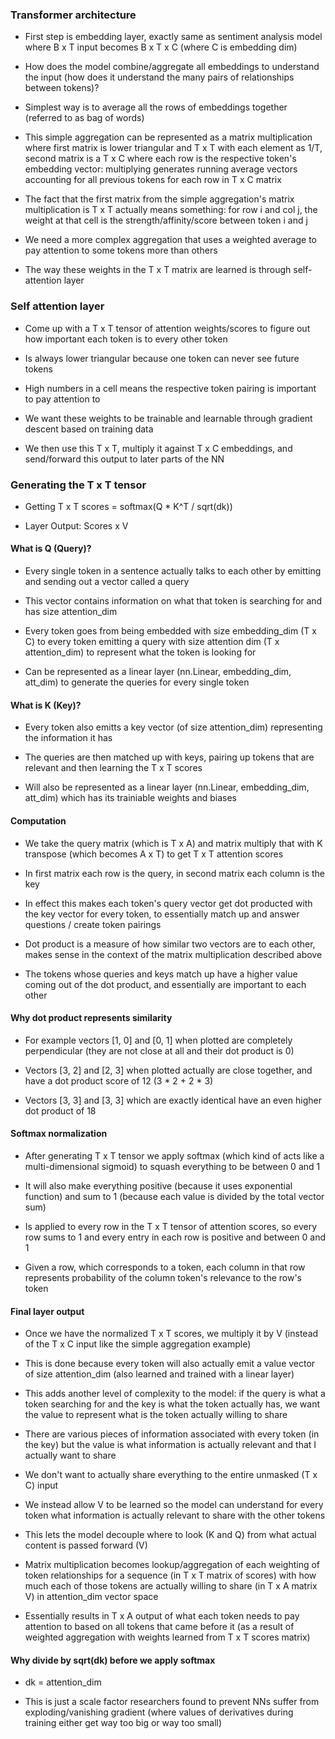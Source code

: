### Transformer architecture

- First step is embedding layer, exactly same as sentiment analysis model where B x T input becomes B x T x C (where C is embedding dim)

- How does the model combine/aggregate all embeddings to understand the input (how does it understand the many pairs of relationships between tokens)?

- Simplest way is to average all the rows of embeddings together (referred to as bag of words)

- This simple aggregation can be represented as a matrix multiplication where first matrix is lower triangular and T x T with each element as 1/T, second matrix is a T x C where each row is the respective token's embedding vector: multiplying generates running average vectors accounting for all previous tokens for each row in T x C matrix

- The fact that the first matrix from the simple aggregation's matrix multiplication is T x T actually means something: for row i and col j, the weight at that cell is the strength/affinity/score between token i and j

- We need a more complex aggregation that uses a weighted average to pay attention to some tokens more than others

- The way these weights in the T x T matrix are learned is through self-attention layer

### Self attention layer

- Come up with a T x T tensor of attention weights/scores to figure out how important each token is to every other token

- Is always lower triangular because one token can never see future tokens

- High numbers in a cell means the respective token pairing is important to pay attention to

- We want these weights to be trainable and learnable through gradient descent based on training data

- We then use this T x T, multiply it against T x C embeddings, and send/forward this output to later parts of the NN

### Generating the T x T tensor

- Getting T x T scores = softmax(Q * K^T / sqrt(dk))

- Layer Output: Scores x V

#### What is Q (Query)?

- Every single token in a sentence actually talks to each other by emitting and sending out a vector called a query

- This vector contains information on what that token is searching for and has size attention_dim

- Every token goes from being embedded with size embedding_dim (T x C) to every token emitting a query with size attention dim (T x attention_dim) to represent what the token is looking for

- Can be represented as a linear layer (nn.Linear, embedding_dim, att_dim) to generate the queries for every single token

#### What is K (Key)?

- Every token also emitts a key vector (of size attention_dim) representing the information it has

- The queries are then matched up with keys, pairing up tokens that are relevant and then learning the T x T scores

- Will also be represented as a linear layer (nn.Linear, embedding_dim, att_dim) which has its trainiable weights and biases

#### Computation

- We take the query matrix (which is T x A) and matrix multiply that with K transpose (which becomes A x T) to get T x T attention scores

- In first matrix each row is the query, in second matrix each column is the key

- In effect this makes each token's query vector get dot producted with the key vector for every token, to essentially match up and answer questions / create token pairings

- Dot product is a measure of how similar two vectors are to each other, makes sense in the context of the matrix multiplication described above

- The tokens whose queries and keys match up have a higher value coming out of the dot product, and essentially are important to each other

#### Why dot product represents similarity

- For example vectors [1, 0] and [0, 1] when plotted are completely perpendicular (they are not close at all and their dot product is 0)

- Vectors [3, 2] and [2, 3] when plotted actually are close together, and have a dot product score of 12 (3 * 2 + 2 * 3)

- Vectors [3, 3] and [3, 3] which are exactly identical have an even higher dot product of 18

#### Softmax normalization

- After generating T x T tensor we apply softmax (which kind of acts like a multi-dimensional sigmoid) to squash everything to be between 0 and 1

- It will also make everything positive (because it uses exponential function) and sum to 1 (because each value is divided by the total vector sum)

- Is applied to every row in the T x T tensor of attention scores, so every row sums to 1 and every entry in each row is positive and between 0 and 1

- Given a row, which corresponds to a token, each column in that row represents probability of the column token's relevance to the row's token

#### Final layer output

- Once we have the normalized T x T scores, we multiply it by V (instead of the T x C input like the simple aggregation example)

- This is done because every token will also actually emit a value vector of size attention_dim (also learned and trained with a linear layer)

- This adds another level of complexity to the model: if the query is what a token searching for and the key is what the token actually has, we want the value to represent what is the token actually willing to share

- There are various pieces of information associated with every token (in the key) but the value is what information is actually relevant and that I actually want to share

- We don't want to actually share everything to the entire unmasked (T x C) input

- We instead allow V to be learned so the model can understand for every token what information is actually relevant to share with the other tokens

- This lets the model decouple where to look (K and Q) from what actual content is passed forward (V)

- Matrix multiplication becomes lookup/aggregation of each weighting of token relationships for a sequence (in T x T matrix of scores) with how much each of those tokens are actually willing to share (in T x A matrix V) in attention_dim vector space

- Essentially results in T x A output of what each token needs to pay attention to based on all tokens that came before it (as a result of weighted aggregation with weights learned from T x T scores matrix)

#### Why divide by sqrt(dk) before we apply softmax

- dk = attention_dim

- This is just a scale factor researchers found to prevent NNs suffer from exploding/vanishing gradient (where values of derivatives during training either get way too big or way too small)